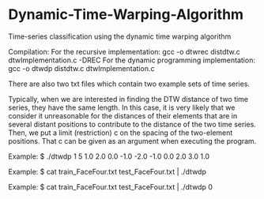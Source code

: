 # Dynamic-Time-Warping-Algorithm
Time-series classification using the dynamic time warping algorithm

Compilation:
For the recursive implementation:
gcc -o dtwrec distdtw.c dtwImplementation.c -DREC
For the dynamic programming implementation:
gcc -o dtwdp distdtw.c dtwImplementation.c

There are also two txt files which contain two example sets of time series.

Typically, when we are interested in finding the DTW distance of two time series, they have the same length.
In this case, it is very likely that we consider it unreasonable for the distances of their elements that are in several distant positions  to contribute to the distance of the two time series.
Then, we put a limit (restriction) c on the spacing of the two-element positions.
That c can be given as an argument when executing the program.

Example:
$ ./dtwdp 1
5
1.0 2.0 0.0 -1.0 -2.0
-1.0 0.0 2.0 3.0 1.0

Example:
$ cat train_FaceFour.txt test_FaceFour.txt | ./dtwdp

Example:
$ cat train_FaceFour.txt test_FaceFour.txt | ./dtwdp 0

